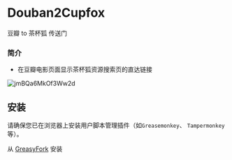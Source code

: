# Douban2Cupfox
豆瓣 to 茶杯狐 传送门

### 简介
* 在豆瓣电影页面显示茶杯狐资源搜索页的直达链接

![jmBQa6MkOf3Ww2d](https://i.loli.net/2020/04/06/jmBQa6MkOf3Ww2d.jpg)

## 安装
请确保您已在浏览器上安装用户脚本管理插件（如`Greasemonkey`、 `Tampermonkey`等）。  

从 [GreasyFork](https://greasyfork.org/zh-CN/scripts/30020-douban2cupfox) 安装
